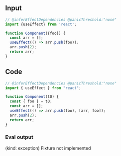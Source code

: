 
## Input

```javascript
// @inferEffectDependencies @panicThreshold:"none"
import {useEffect} from 'react';

function Component({foo}) {
  const arr = [];
  useEffect(() => arr.push(foo));
  arr.push(2);
  return arr;
}

```

## Code

```javascript
// @inferEffectDependencies @panicThreshold:"none"
import { useEffect } from "react";

function Component(t0) {
  const { foo } = t0;
  const arr = [];
  useEffect(() => arr.push(foo), [arr, foo]);
  arr.push(2);
  return arr;
}

```
      
### Eval output
(kind: exception) Fixture not implemented